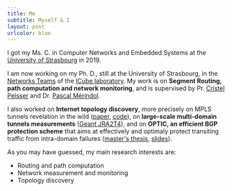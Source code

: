```yaml
---
title: Me
subtitle: Myself & I
layout: post
urlcolor: blue
---
```

I got my Ms. C. in Computer Networks and Embedded Systems at the [University of Strasbourg](http://www.unistra.fr/index.php?id=accueil&utm_source=unistra_fr&utm_medium=unistra_fr_homepage) in 2019.  

I am now working on my Ph. D., still at the University of Strasbourg, in the [Networks Teams](http://icube-reseaux.unistra.fr/fr/index.php/Accueil) of the [ICube laboratory](https://icube.unistra.fr/en/). My work is on **Segment Routing, path computation and network monitoring**, and is supervised by Pr. [Cristel Pelsser](http://clarinet.u-strasbg.fr/~pelsser/) and Dr. [Pascal Mérindol](http://clarinet.u-strasbg.fr/~merindol/).  


I also worked on **Internet topology discovery**, more precisely on MPLS tunnels revelation in the wild ([paper](https://ieeexplore.ieee.org/document/8784525),  [code](https://github.com/JroLuttringer/TraceTunnel)), on **large-scale multi-domain tunnels measurements** ([Geant JRA2T4](https://wiki.geant.org/display/gn42jra2/JRA2T4+testbed)), and on **OPTIC, an efficient 
BGP protection scheme** that aims at effectively and optimaly protect transiting traffic from intra-domain failures ([master's thesis](http://icube-reseaux.unistra.fr/en/images//7/7e/Optic.pdf), [slides](https://drive.google.com/open?id=1AnQG6evMogrRNGDX6wN-EwDlFki5nz6E)).   


As you may have guessed, my main research interests are:
* Routing and path computation 
* Network measurement and monitoring 
* Topology discovery




